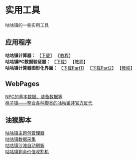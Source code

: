 # 实用工具
咕咕镇的一些实用工具

## 应用程序
**咕咕镇计算器：** 【[下载](src/app/newkf0.4.5.rar)】  【[教程](article/index.md)】   
**咕咕镇PC数据验证器：** 【[下载](src/app/newkfcalc0.1.9.8.rar)】  【[教程](article/index.md)】   
**咕咕镇计算器图形化界面：**  【[下载Part1](src/app/gugui2.22.part1.rar)】 【[下载Part2](src/app/gugui2.22.part2.rar)】  【[教程](article/index.md)】   

## WebPages
[NPC的基本数据、装备数据等](https://hazukikaguya-my.sharepoint.com/:x:/g/personal/hazukikaguya_office_inari_site/EfbRJ5KtOspKjfnbAjkT_0EBS9YAcHEh68-6XLvtCL5PoA?e=RrBvBc)   
[桃子镇——整合各种脚本的咕咕镇非官方反代](https://github.com/HazukiKaguya/GuguTownProxy)   

## 油猴脚本
[咕咕镇主题包管理器](https://greasyfork.org/scripts/450204)   
[咕咕镇数据采集](https://greasyfork.org/scripts/445173)   
[咕咕镇沙滩自动刷新](https://greasyfork.org/scripts/397225)   
[咕咕镇剩余价值收割机](https://greasyfork.org/scripts/408937)
